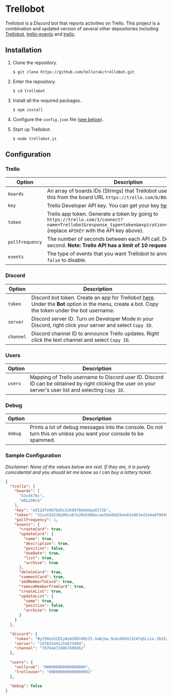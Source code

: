 # Trellobot

Trellobot is a Discord bot that reports activities on Trello. This project is a combination and updated version of several other depositories including [Trellobot](https://github.com/Angush/trellobot/blob/master/readme.md), [trello-events](https://github.com/atuttle/node-trello-events) and [trello](https://github.com/norberteder/trello).

## Installation
1. Clone the repository.
    ```
    $ git clone https://github.com/Vollorak/trellobot.git
    ```
1. Enter the repository.
    ```
    $ cd trellobot
    ```
1. Install all the required packages.
    ```
    $ npm install
    ```
1. Configure the `config.json` file ([see below](#Configuration)).

1. Start up Trellobot.
    ```
    $ node trellobot.js
    ```

## Configuration
### Trello

Option             | Description
------------------ | -----------
`boards`           | An array of boards IDs (Strings) that Trellobot uses. You can get this from the board URL `https://trello.com/b/BOARDIDHERE/name`.
`key`              | Trello Developer API key. You can get your key [here](https://trello.com/app-key).
`token`            | Trello app token. Generate a token by going to  `https://trello.com/1/connect?name=Trellobot&response_type=token&expiration=never&key=APIKEY` (replace `APIKEY` with the API key above).
`pollFrequency`    | The number of seconds between each API call. Default is 1 second. **Note: Trello API has a limit of 10 requests per second.**
`events`           | The type of events that you want Trellobot to announce. Switch to `false` to disable.

### Discord

Option             | Description
------------------ | -----------
`token`            | Discord bot token. Create an app for Trellobot [here](https://discord.com/developers). Under the **Bot** option in the menu, create a bot. Copy the token under the bot username.
`server`           | Discord server ID. Turn on Developer Mode in your Discord, right click your server and select `Copy ID`.
`channel`          | Discord channel ID to announce Trello updates. Right click the text channel and select `Copy ID`.

### Users

Option             | Description
------------------ | -----------
`users`            | Mapping of Trello username to Discord user ID. Discord ID can be obtained by right clicking the user on your server's user list and selecting `Copy ID`.

### Debug

Option             | Description
------------------ | -----------
`debug`            | Prints a lot of debug messages into the console. Do not turn this on unless you want your console to be spammed.

### Sample Configuration

_Disclaimer: None of the values below are real. If they are, it is purely coincidental and you should let me know so I can buy a lottery ticket._

```json
{
  "trello": {
    "boards": [
      "X3vdk70c",
      "mOLa5Rck"
    ],
    "key": "e912dfe967bd3c5268978de6daa0172b",
    "token": "31ca55d238a99ceb7e20e5086ecae5b64b82bee63e863ed3a4e0f89492c6fb80",
    "pollFrequency": 1,
    "events": {
      "createCard": true,
      "updateCard": {
        "name": true,
        "description": true,
        "position": false,
        "dueDate": true,
        "list": true,
        "archive": true
      },
      "deleteCard": true,
      "commentCard": true,
      "addMemberToCard": true,
      "removeMemberFromCard": true,
      "createList": true,
      "updateList": {
        "name": true,
        "position": false,
        "archive": true
      }
    }
  },

  "discord": {
    "token": "NyI5NzU1CDIyNzA2ODY4MzI5.XwNjUw.9vbshHVU15CKYqhLsie-ZEdIwK0",
    "server": "297835441255675904",
    "channel": "787644724067696652"
  },

  "users": {
    "vollorak": "000000000000000000",
    "trellouser": "000000000000000001"
  },

  "debug": false
}
```